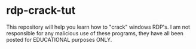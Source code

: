 # rdp-crack-tut
This repository will help you learn how to "crack" windows RDP's. I am not responsible for any malicious use of these programs, they have all been posted for EDUCATIONAL purposes ONLY. 

